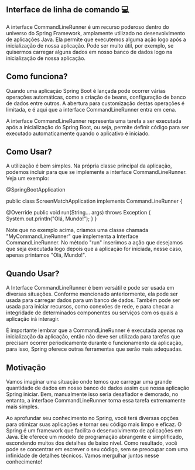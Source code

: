 ## Interface de linha de comando 💻

A interface CommandLineRunner é um recurso poderoso dentro do universo do Spring Framework, amplamente utilizado no desenvolvimento de aplicações Java. Ela permite que executemos alguma ação logo após a inicialização de nossa aplicação. Pode ser muito útil, por exemplo, se quisermos carregar alguns dados em nosso banco de dados logo na inicialização de nossa aplicação.

## **Como funciona?**

Quando uma aplicação Spring Boot é lançada pode ocorrer várias operações automáticas, como a criação de beans, configuração de banco de dados entre outros. A abertura para customização destas operações é limitada, e é aqui que a interface CommandLineRunner entra em cena.

A interface CommandLineRunner representa uma tarefa a ser executada após a inicialização do Spring Boot, ou seja, permite definir código para ser executado automaticamente quando o aplicativo é iniciado.

## Como Usar?

A utilização é bem simples. Na própria classe principal da aplicação, podemos incluir para que se implemente a interface CommandLineRunner. Veja um exemplo:

@SpringBootApplication

public class ScreenMatchApplication implements CommandLineRunner {

@Override
public void run(String... args) throws Exception {
System.out.println("Olá, Mundo!");
}
}

Note que no exemplo acima, criamos uma classe chamada "MyCommandLineRunner" que implementa a Interface CommandLineRunner. No método "run" inserimos a ação que desejamos que seja executada logo depois que a aplicação for iniciada, nesse caso, apenas printamos "Olá, Mundo!".

## Quando Usar?

A Interface CommandLineRunner é bem versátil e pode ser usada em diversas situações. Conforme mencionado anteriormente, ela pode ser usada para carregar dados para um banco de dados. Também pode ser usada para iniciar recursos, como conexões de rede, e para checar a integridade de determinados componentes ou serviços com os quais a aplicação irá interagir.

É importante lembrar que a CommandLineRunner é executada apenas na inicialização da aplicação, então não deve ser utilizada para tarefas que precisam ocorrer periodicamente durante o funcionamento da aplicação, para isso, Spring oferece outras ferramentas que serão mais adequadas.

## Motivação

Vamos imaginar uma situação onde temos que carregar uma grande quantidade de dados em nosso banco de dados assim que nossa aplicação Spring iniciar. Bem, manualmente isso seria desafiador e demorado, no entanto, a interface CommandLineRunner torna essa tarefa extremamente mais simples.

Ao aprofundar seu conhecimento no Spring, você terá diversas opções para otimizar suas aplicações e tornar seu código mais limpo e eficaz. O Spring é um framework que facilita o desenvolvimento de aplicações em Java. Ele oferece um modelo de programação abrangente e simplificado, escondendo muitos dos detalhes de baixo nível. Como resultado, você pode se concentrar em escrever o seu código, sem se preocupar com uma infinidade de detalhes técnicos. Vamos mergulhar juntos nesse conhecimento!

